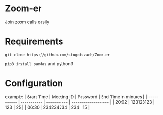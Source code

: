 # Zoom-er
Join zoom calls easily 

# Requirements 
```git clone https://github.com/stugotszach/Zoom-er```

```pip3 install pandas```
and python3

# Configuration
example:
| Start Time  | Meeting ID  | Password    | End Time in minutes |
| ----------- | ----------- | ----------- | ------------------- |
| 20:02       | 123123123   | 123         | 25                  |
| 06:30       | 234234234   | 234         | 15                  |

